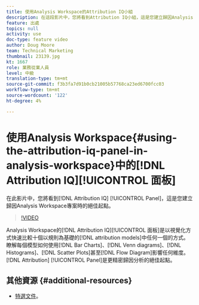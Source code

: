 ```yaml
---
title: 使用Analysis Workspace的Attribution IQ小組
description: 在這段影片中，您將看到Attribution IQ小組，這是您建立歸因Analysis Workspace專案時的絕佳起點。
feature: 出處
topics: null
activity: use
doc-type: feature video
author: Doug Moore
team: Technical Marketing
thumbnail: 23139.jpg
kt: 1667
role: 業務從業人員
level: 中級
translation-type: tm+mt
source-git-commit: f3b3fa7d91b0cb21005b57768ca23ed6700fcc03
workflow-type: tm+mt
source-wordcount: '122'
ht-degree: 4%

---
```



# 使用Analysis Workspace{#using-the-attribution-iq-panel-in-analysis-workspace}中的[!DNL Attribution IQ][!UICONTROL 面板]

在此影片中，您將看到[!DNL Attribution IQ] [!UICONTROL  Panel]，這是您建立歸因Analysis Workspace專案時的絕佳起點。

>[!VIDEO](https://video.tv.adobe.com/v/23139/?quality=12)

Analysis Workspace的[!DNL Attribution IQ][!UICONTROL 面板]是以視覺化方式快速比較十個以規則為基礎的[!DNL attribution models]中任何一個的方式。 瞭解每個模型如何使用[!DNL Bar Charts]、[!DNL Venn diagrams]、[!DNL Histograms]、[!DNL Scatter Plots]甚至[!DNL Flow Diagram]影響任何維度。 [!DNL Attribution] [!UICONTROL Panel]是更精密歸因分析的絕佳起點。

## 其他資源 {#additional-resources}

* [特選文件](https://marketing.adobe.com/resources/help/en_US/analytics/analysis-workspace/use_attribution_iq.html)。
